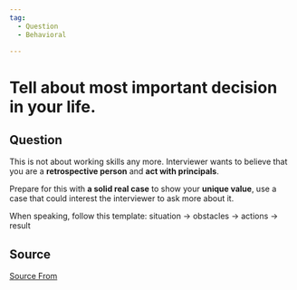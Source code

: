 ```yaml
---
tag:
  - Question
  - Behavioral

---
```

  
# Tell about most important decision in your life.

## Question
This is not about working skills any more. Interviewer wants to believe that you are a **retrospective person** and **act with principals**.

Prepare for this with **a solid real case** to show your **unique value**, use a case that could interest the interviewer to ask more about it.

When speaking, follow this template: situation → obstacles → actions → result




##  Source
[Source From](https://bigfrontend.dev/question/Tell-about-most-important-decision-in-your-life)

  